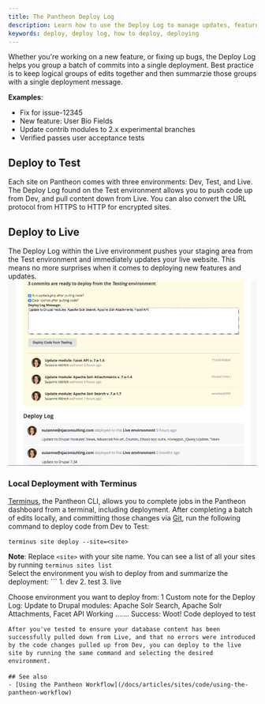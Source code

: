 ```yaml
---
title: The Pantheon Deploy Log
description: Learn how to use the Deploy Log to manage updates, feature releases and more.
keywords: deploy, deploy log, how to deploy, deploying
---
```

Whether you're working on a new feature, or fixing up bugs, the Deploy Log helps you group a batch of commits into a single deployment. Best practice is to keep logical groups of edits together and then summarzie those groups with a single deployment message.

**Examples**:

- Fix for issue-12345
- New feature: User Bio Fields
- Update contrib modules to 2.x experimental branches
- Verified passes user acceptance tests
## Deploy to Test
Each site on Pantheon comes with three environments: Dev, Test, and Live. The Deploy Log found on the Test environment allows you to push code up from Dev, and pull content down from Live. You can also convert the URL protocol from HTTPS to HTTP for encrypted sites.
## Deploy to Live
The Deploy Log within the Live environment pushes your staging area from the Test environment and immediately updates your live website. This means no more surprises when it comes to deploying new features and updates.
![Deploy Log Live Environment](/source/docs/assets/images/deploy-log-live-env.png)
### Local Deployment with Terminus
[Terminus](https://github.com/pantheon-systems/cli), the Pantheon CLI, allows you to complete jobs in the Pantheon dashboard from a terminal, including deployment. After completing a batch of edits locally, and committing those changes via [Git](/docs/articles/local/starting-with-git), run the following command to deploy code from Dev to Test:
```
terminus site deploy --site=<site>
```
<div class="alert alert-info" role="alert">
<strong>Note</strong>: Replace <code>&lt;site&gt;</code> with your site name. You can see a list of all your sites by running <code>terminus sites list</code></div>
Select the environment you wish to deploy from and summarize the deployment:
```
1. dev
2. test
3. live

Choose environment you want to deploy from: 1
Custom note for the Deploy Log: Update to Drupal modules: Apache Solr Search, Apache Solr Attachments, Facet API
Working .......
Success: Woot! Code deployed to test
```
After you've tested to ensure your database content has been successfully pulled down from Live, and that no errors were introduced by the code changes pulled up from Dev, you can deploy to the live site by running the same command and selecting the desired environment.

## See also
- [Using the Pantheon Workflow](/docs/articles/sites/code/using-the-pantheon-workflow)
